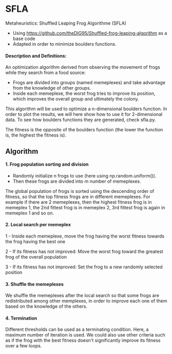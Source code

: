 # SFLA
Metaheuristics:  Shuffled Leaping Frog Algorithme (SFLA)


- Using https://github.com/theDIG95/Shuffled-frog-leaping-algorithm as a base code
- Adapted in order to minimize boulders functions.



#### Description and Definitions: 

An optimization algorithm derived from observing the movement of frogs while they search from a food source:

- Frogs are divided into groups (named memeplexes) and take advantage from the knowledge of other groups. 
- Inside each memeplexe, the worst frog tries to improve its position, which improves the overall group and ultimately the colony.


This algorithm will be used to optimize a n-dimensional boulders function. In order to plot the results, we will here show how to use it for 2-dimensional data. To see how boulders functions they are generated, check sfla.py.

The fitness is the opposite of the boulders function (the lower the function is, the highest the fitness is). 





## Algorithm

#### 1. Frog population sorting and division


- Randomly initialize n frogs to use (here using np.random.uniform()). 
- Then these frogs are divided into m number of memeplexes. 


The global population of frogs is sorted using the descending order of fitness, so that the top fitness frogs are in different memeplexes. For example if there are 2 memeplexes, then the highest fitness frog is in memeplex 1, the 2nd fittest frog is in memeplex 2, 3rd fittest frog is again in memeplex 1 and so on.




#### 2. Local search per memeplex

1 - Inside each memeplexe, move the frog having the worst fitness towards the frog having the best one


2 - If its fitness has not improved: Move the worst frog toward the greatest frog of the overall population


3 - If its fitness has not improved: Set the frog to a new randomly selected position


#### 3. Shuffle the memeplexes
We shuffle the memeplexes after the local search so that some frogs are redistributed among other memplexes, in order to improve each one of them based on the knowledge of the others.


#### 4. Termination

Different thresholds can be used as a terminating condition. Here, a maximum number of iteration is used. We could also use other criteria such as if the frog with the best fitness doesn't  significantly improve its fitness over a few loops.
